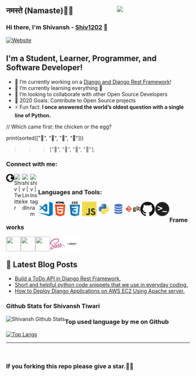 <h2>नमस्ते (Namaste)🙏🏻 <img src="https://media.giphy.com/media/QWwEdgDbYjFbfOMJ3z/giphy.gif" align = 'right' width="200"></h2>

### Hi there, I'm Shivansh - [Shiv1202][website] 👋

[![Website](https://img.shields.io/website?label=Shiv1202.github.io&style=for-the-badge&url=https%3A%2F%2FShiv1202.github.io)](https://shiv1202.github.io)


## I'm a Student, Learner, Programmer, and Software Developer!

- 🔭 I’m currently working on a [Django and Django Rest Framework][website]!
- 🌱 I’m currently learning everything 🤣
- 👯 I’m looking to collaborate with other Open Source Developers
- 🥅 2020 Goals: Contribute to Open Source projects
- ⚡ Fun fact:  <strong>I once answered the world’s oldest question with a single line of Python.</strong>

// Which came first: the chicken or the egg?

print(sorted(["🥚", "🐣", "🐥", "🐔"]))

>>> ["🐔", "🐣", "🐥", "🥚"];

<!-- ### Spotify Playing 🎧
[<img src="https://now-playing-Shiv.vercel.app/api/spotify-playing" alt="Shiv Spotify Playing" width="350" />](https://open.spotify.com/user/8x2lep3d1rdemtqyhp5fj9eaj?si=wxvbeZCSQyCha_Y28Hs2Fw) -->

### Connect with me:

[<img align="left" alt="shiv1202.github.io" width="22px" src="https://raw.githubusercontent.com/iconic/open-iconic/master/svg/globe.svg" />][website]
[<img align="left" alt="Shiv | Twitter" width="22px" src="https://cdn.jsdelivr.net/npm/simple-icons@v3/icons/leetcode.svg" />][leetcode]
[<img align="left" alt="shiv | LinkedIn" width="22px" src="https://cdn.jsdelivr.net/npm/simple-icons@v3/icons/linkedin.svg" />][linkedin]
[<img align="left" alt="shiv | Instagram" width="22px" src="https://cdn.jsdelivr.net/npm/simple-icons@v3/icons/instagram.svg" />][instagram]

<br />

### Languages and Tools:
<img align="left" alt="Visual Studio Code" width="40px" src="https://raw.githubusercontent.com/github/explore/80688e429a7d4ef2fca1e82350fe8e3517d3494d/topics/visual-studio-code/visual-studio-code.png" />
<img align="left" alt="HTML5" width="40px" src="https://raw.githubusercontent.com/github/explore/80688e429a7d4ef2fca1e82350fe8e3517d3494d/topics/html/html.png" />
<img align="left" alt="CSS3" width="40px" src="https://raw.githubusercontent.com/github/explore/80688e429a7d4ef2fca1e82350fe8e3517d3494d/topics/css/css.png" />

<img align="left" alt="JavaScript" width="40px" src="https://raw.githubusercontent.com/github/explore/80688e429a7d4ef2fca1e82350fe8e3517d3494d/topics/javascript/javascript.png" />

<img align="left" alt="Python" width="40px" src="https://raw.githubusercontent.com/github/explore/80688e429a7d4ef2fca1e82350fe8e3517d3494d/topics/python/python.png" />


<img align="left" alt="SQL" width="40px" src="https://raw.githubusercontent.com/github/explore/80688e429a7d4ef2fca1e82350fe8e3517d3494d/topics/sql/sql.png" />
<img align="left" alt="Git" width="40px" src="https://raw.githubusercontent.com/github/explore/80688e429a7d4ef2fca1e82350fe8e3517d3494d/topics/git/git.png" />
<img align="left" alt="GitHub" width="40px" src="https://raw.githubusercontent.com/github/explore/78df643247d429f6cc873026c0622819ad797942/topics/github/github.png" />
<img align="left" alt="Terminal" width="40px" src="https://raw.githubusercontent.com/github/explore/80688e429a7d4ef2fca1e82350fe8e3517d3494d/topics/terminal/terminal.png" />

<br/>

### Frameworks
<img align="left" height = "40px" width="40px" src="https://cdn.jsdelivr.net/npm/simple-icons@v3/icons/django.svg" />
<img align="left" height = "40px" width="40px" src="https://cdn.jsdelivr.net/npm/simple-icons@v3/icons/flask.svg" />
<img align="left" height = "40px" width="40px" src="https://cdn.jsdelivr.net/npm/simple-icons@v3/icons/bootstrap.svg" />
<img align="left" alt="Sass" width="40px" src="https://raw.githubusercontent.com/github/explore/80688e429a7d4ef2fca1e82350fe8e3517d3494d/topics/sass/sass.png" />
<img align="left" alt="Jquery" width="40px" src="https://raw.githubusercontent.com/github/explore/80688e429a7d4ef2fca1e82350fe8e3517d3494d/topics/jquery/jquery.png" />

<br />
<br />

 ## 📕 Latest Blog Posts

<!-- BLOG-POST-LIST:START -->
- [Build a ToDo API in Django Rest Framework.](https://medium.com/@shivansht9211/build-a-todo-api-in-django-rest-framework-12105cc8e709?source=rss-590a4a98f2ff------2)
- [Short and helpful python code snippets that we use in everyday coding.](https://medium.com/@shivansht9211/short-and-helpful-python-code-snippets-that-we-use-in-everyday-coding-f153847af613?source=rss-590a4a98f2ff------2)
- [How to Deploy Django Applications on AWS EC2 Using Apache server.](https://medium.com/@shivansht9211/how-to-deploy-django-applications-on-aws-ec2-using-apache-server-f6ae2e1effc4?source=rss-590a4a98f2ff------2)
<!-- BLOG-POST-LIST:END -->
 
<!-- ➡️ [more blog posts...](https://medium.com/me/stories/public)   -->


### Github Stats for Shivansh Tiwari

<img align="left" alt="Shivansh Github Stats" src="https://github-readme-stats.vercel.app/api?username=Shiv1202&show_icons=true&hide_border=true&theme=radical" />

### Top used language by me on Github

[![Top Langs](https://github-readme-stats.vercel.app/api/top-langs/?username=Shiv1202)](https://github.com/anuraghazra/github-readme-stats)

---
<br />

<!--START_SECTION:waka-->
<!--END_SECTION:waka-->


### If you forking this repo please give a star.🙏🏻

[website]: https://shiv1202.github.io
[leetcode]: https://leetcode.com/shiv1202/

[instagram]: https://instagram.com/productive_sst/
[linkedin]: https://linkedin.com/in/shiv1202/
